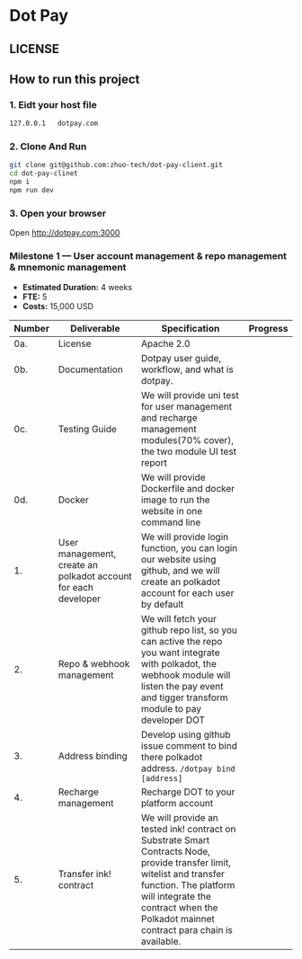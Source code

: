 # Dot Pay

## LICENSE

## How to run this project

### 1. Eidt your host file
```bash
127.0.0.1   dotpay.com
```
### 2. Clone And Run
```bash
git clone git@github.com:zhuo-tech/dot-pay-client.git
cd dot-pay-clinet
npm i
npm run dev
```

### 3. Open your browser
Open http://dotpay.com:3000

### Milestone 1 — User account management & repo management & mnemonic management
* **Estimated Duration:** 4 weeks
* **FTE:**  5
* **Costs:**  15,000 USD

| Number | Deliverable | Specification | Progress |
| ------------- | ------------- | ------------- |------------- |
| 0a. | License | Apache 2.0 |
| 0b. | Documentation | Dotpay user guide, workflow, and what is dotpay. |
| 0c. | Testing Guide | We will provide uni test for user management and recharge management modules(70% cover), the two module UI test report |
| 0d. | Docker | We will provide Dockerfile and docker image to run the website in one command line |
| 1. | User management, create an polkadot account for each developer | We will provide login function, you can login our website using github, and we will create an polkadot account for each user by default |
| 2. | Repo & webhook management| We will fetch your github repo list, so you can active the repo you want integrate with polkadot, the webhook module will listen the pay event and tigger transform module to pay developer DOT |
| 3. | Address binding | Develop using github issue comment to bind there polkadot address. `/dotpay bind [address]` |
| 4. | Recharge management | Recharge DOT to your platform account |
| 5. | Transfer ink! contract| We will provide an tested ink! contract on Substrate Smart Contracts Node, provide transfer limit, witelist and transfer function. The platform will integrate the contract when the Polkadot mainnet contract para chain is available. |
